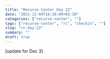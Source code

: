 ```yaml
---
title: "Recurse Center Day 22"
date: "2021-12-04T16:38:00+05:30"
categories: ["recurse-center", ""]
tags: ["recurse-center", "rc", "checkin", ""]
slug: "rc-day-22"
summary: ""
draft: true
---
```


[update for Dec 3]